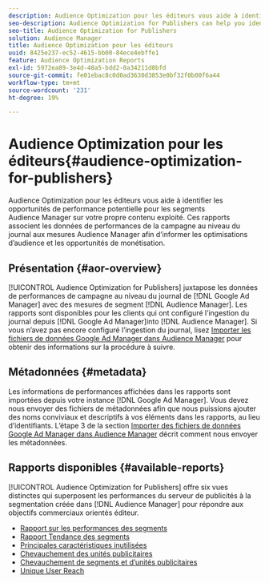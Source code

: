 ```yaml
---
description: Audience Optimization pour les éditeurs vous aide à identifier les opportunités de performance potentielle pour les segments Audience Manager sur votre propre contenu exploité. Ces rapports associent les données de performances de la campagne au niveau du journal aux mesures Audience Manager afin d’informer les optimisations d’audience et les opportunités de monétisation.
seo-description: Audience Optimization for Publishers can help you identify potential performance opportunities for Audience Manager segments on your owned and operated content. These reports combine log-level campaign performance data with Audience Manager metrics to inform audience optimizations and monetization opportunities.
seo-title: Audience Optimization for Publishers
solution: Audience Manager
title: Audience Optimization pour les éditeurs
uuid: 8425e237-ec52-4615-bb00-84ece4ebffe1
feature: Audience Optimization Reports
exl-id: 5972ea89-3e4d-48a5-bdd2-0a34211d8bfd
source-git-commit: fe01ebac8c0d0ad3630d3853e0bf32f0b00f6a44
workflow-type: tm+mt
source-wordcount: '231'
ht-degree: 19%

---
```


# Audience Optimization pour les éditeurs{#audience-optimization-for-publishers}

Audience Optimization pour les éditeurs vous aide à identifier les opportunités de performance potentielle pour les segments Audience Manager sur votre propre contenu exploité. Ces rapports associent les données de performances de la campagne au niveau du journal aux mesures Audience Manager afin d’informer les optimisations d’audience et les opportunités de monétisation.

## Présentation {#aor-overview}

[!UICONTROL Audience Optimization for Publishers] juxtapose les données de performances de campagne au niveau du journal de [!DNL Google Ad Manager] avec des mesures de segment [!DNL Audience Manager]. Les rapports sont disponibles pour les clients qui ont configuré l’ingestion du journal depuis [!DNL Google Ad Manager]into [!DNL Audience Manager]. Si vous n’avez pas encore configuré l’ingestion du journal, lisez [Importer les fichiers de données Google Ad Manager dans Audience Manager](import-dfp.md) pour obtenir des informations sur la procédure à suivre.

## Métadonnées {#metadata}

Les informations de performances affichées dans les rapports sont importées depuis votre instance [!DNL Google Ad Manager]. Vous devez nous envoyer des fichiers de métadonnées afin que nous puissions ajouter des noms conviviaux et descriptifs à vos éléments dans les rapports, au lieu d’identifiants. L’étape 3 de la section [Importer des fichiers de données Google Ad Manager dans Audience Manager](../../../reporting/audience-optimization-reports/aor-publishers/import-dfp.md) décrit comment nous envoyer les métadonnées.

## Rapports disponibles {#available-reports}

[!UICONTROL Audience Optimization for Publishers] offre six vues distinctes qui superposent les performances du serveur de publicités à la segmentation créée dans [!DNL Audience Manager] pour répondre aux objectifs commerciaux orientés éditeur.

+ [Rapport sur les performances des segments](publisher-segment-performance.md)
+ [Rapport Tendance des segments](publisher-segment-trends.md)
+ [Principales caractéristiques inutilisées](publisher-top-unused-traits.md)
+ [Chevauchement des unités publicitaires](publisher-ad-unit-overlap.md)
+ [Chevauchement de segments et d’unités publicitaires](publisher-segment-ad-unit-overlap.md)
+ [Unique User Reach](publisher-unique-reach.md)
